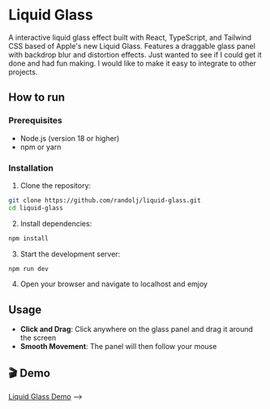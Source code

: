 # Liquid Glass

A interactive liquid glass effect built with React, TypeScript, and Tailwind CSS based of Apple's new Liquid Glass. Features a draggable glass panel with backdrop blur and distortion effects. Just wanted to see if I could get it done and had fun making. I would like to make it easy to integrate to other projects.

## How to run

### Prerequisites

- Node.js (version 18 or higher)
- npm or yarn

### Installation

1. Clone the repository:

```bash
git clone https://github.com/randolj/liquid-glass.git
cd liquid-glass
```

2. Install dependencies:

```bash
npm install
```

3. Start the development server:

```bash
npm run dev
```

4. Open your browser and navigate to localhost and emjoy

## Usage

- **Click and Drag**: Click anywhere on the glass panel and drag it around the screen
- **Smooth Movement**: The panel will then follow your mouse

## 🎬 Demo

[Liquid Glass Demo](/demo.gif) -->
